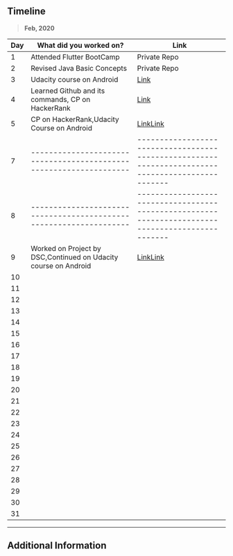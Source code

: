 ## Timeline

> **Feb, 2020**

|Day|What did you worked on?                                           |Link                                                                                             |
|---|------------------------------------------------------------------|-------------------------------------------------------------------------------------------------|
| 1 |Attended Flutter BootCamp                                         |Private Repo                                                                                     |
| 2 |Revised Java Basic Concepts                                       |Private Repo                                                                                     |
| 3 |Udacity course on Android                                         |[Link](https://classroom.udacity.com/courses/ud834)                                              |
| 4 |Learned Github and its commands, CP on HackerRank                 |[Link](https://www.hackerrank.com/dashboard)                                                     |
| 5 |CP on HackerRank,Udacity Course on Android                        |[Link](https://www.hackerrank.com/dashboard)[Link](https://classroom.udacity.com/courses/ud834)  || 6 |CP on HackerRank,Made a basic android app on RelativeLayout       |[Link](https://www.hackerrank.com/dashboard)[Link](https://github.com/MANNU-BOT/CoffeePriceCalculator)|
| 7 |------------------------------------------------------------------|-------------------------------------------------------------------------------------------------|
| 8 |------------------------------------------------------------------|-------------------------------------------------------------------------------------------------|
| 9 |Worked on Project by DSC,Continued on Udacity course on Android   |[Link](https://github.com/MANNU-BOT/fitness-ui)[Link](https://www.udacity.com/course/android-basics-user-input--ud836)|
| 10|||
| 11|||
| 12|||
| 13|||
| 14|||
| 15|||
| 16|||
| 17|||
| 18|||
| 19|||
| 20|||
| 21|||
| 22|||
| 23|||
| 24|||
| 25|||
| 26|||
| 27|||
| 28|||
| 29|||
| 30|||
| 31|||



---

## Additional Information
